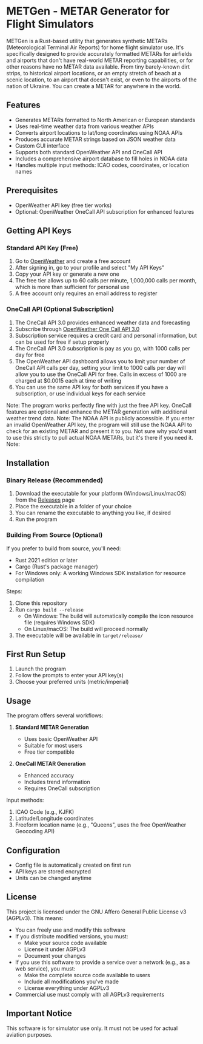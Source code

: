# METGen - METAR Generator for Flight Simulators

METGen is a Rust-based utility that generates synthetic METARs (Meteorological Terminal Air Reports) for home flight simulator use. It's specifically designed to provide accurately formatted METARs for airfields and airports that don't have real-world METAR reporting capabilities, or for other reasons have no METAR data available. From tiny barely-known dirt strips, to historical airport locations, or an empty stretch of beach at a scenic location, to an airport that doesn't exist, or even to the airports of the nation of Ukraine. You can create a METAR for anywhere in the world.

## Features

- Generates METARs formatted to North American or European standards
- Uses real-time weather data from various weather APIs
- Converts airport locations to lat/long coordinates using NOAA APIs
- Produces accurate METAR strings based on JSON weather data
- Custom GUI interface
- Supports both standard OpenWeather API and OneCall API
- Includes a comprehensive airport database to fill holes in NOAA data
- Handles multiple input methods: ICAO codes, coordinates, or location names

## Prerequisites

- OpenWeather API key (free tier works)
- Optional: OpenWeather OneCall API subscription for enhanced features

## Getting API Keys

### Standard API Key (Free)
1. Go to [OpenWeather](https://openweathermap.org) and create a free account
2. After signing in, go to your profile and select "My API Keys"
3. Copy your API key or generate a new one
4. The free tier allows up to 60 calls per minute, 1,000,000 calls per month, which is more than sufficient for personal use
5. A free account only requires an email address to register

### OneCall API (Optional Subscription)
1. The OneCall API 3.0 provides enhanced weather data and forecasting
2. Subscribe through [OpenWeather One Call API 3.0](https://openweathermap.org/api/one-call-3)
3. Subscription service requires a credit card and personal information, but can be used for free if setup properly
4. The OneCall API 3.0 subscription is pay as you go, with 1000 calls per day for free
5. The OpenWeather API dashboard allows you to limit your number of OneCall API calls per day, setting your limit to 1000 calls per day will allow you to use the OneCall API for free. Calls in excess of 1000 are charged at $0.0015 each at time of writing
6. You can use the same API key for both services if you have a subscription, or use individual keys for each service

Note: The program works perfectly fine with just the free API key. OneCall features are optional and enhance the METAR generation with additional weather trend data.
Note: The NOAA API is publicly accessible. If you enter an invalid OpenWeather API key, the program will still use the NOAA API to check for an existing METAR and present it to you. Not sure why you'd want to use this strictly to pull actual NOAA METARs, but it's there if you need it.
Note: 

## Installation

### Binary Release (Recommended)
1. Download the executable for your platform (Windows/Linux/macOS) from the [Releases](../../releases) page
2. Place the executable in a folder of your choice
3. You can rename the executable to anything you like, if desired
4. Run the program

### Building From Source (Optional)
If you prefer to build from source, you'll need:
- Rust 2021 edition or later
- Cargo (Rust's package manager)
- For Windows only: A working Windows SDK installation for resource compilation

Steps:
1. Clone this repository
2. Run `cargo build --release`
   - On Windows: The build will automatically compile the icon resource file (requires Windows SDK)
   - On Linux/macOS: The build will proceed normally
3. The executable will be available in `target/release/`

## First Run Setup
1. Launch the program
2. Follow the prompts to enter your API key(s)
3. Choose your preferred units (metric/imperial)

## Usage

The program offers several workflows:

1. **Standard METAR Generation**
   - Uses basic OpenWeather API
   - Suitable for most users
   - Free tier compatible

2. **OneCall METAR Generation**
   - Enhanced accuracy
   - Includes trend information
   - Requires OneCall subscription

Input methods:
1. ICAO Code (e.g., KJFK)
2. Latitude/Longitude coordinates
3. Freeform location name (e.g., "Queens", uses the free OpenWeather Geocoding API)

## Configuration

- Config file is automatically created on first run
- API keys are stored encrypted
- Units can be changed anytime

## License

This project is licensed under the GNU Affero General Public License v3 (AGPLv3). This means:

- You can freely use and modify this software
- If you distribute modified versions, you must:
  - Make your source code available
  - License it under AGPLv3
  - Document your changes
- If you use this software to provide a service over a network (e.g., as a web service), you must:
  - Make the complete source code available to users
  - Include all modifications you've made
  - License everything under AGPLv3
- Commercial use must comply with all AGPLv3 requirements

## Important Notice

This software is for simulator use only. It must not be used for actual aviation purposes. 
